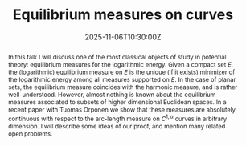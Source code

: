 ﻿---
title: "Equilibrium measures on curves"

event: Seminar in Geometric Function and Mapping Theory
event_url: https://www.impan.pl/~tadamowi/GFTseminar2025.html

location: IMPAN
# address:
# street: 450 Serra Mall
# city: Stanford
#  region: CA
#  postcode: '94305'
#  country: United States

summary: ""
abstract: "In this talk I will discuss one of the most classical objects of study in potential theory: equilibrium measures for the logarithmic energy. Given a compact set $E$, the (logarithmic) equilibrium measure on $E$ is the unique (if it exists) minimizer of the logarithmic energy among all measures supported on $E$. In the case of planar sets, the equilibrium measure coincides with the harmonic measure, and is rather well-understood. However, almost nothing is known about the equilibrium measures associated to subsets of higher dimensional Euclidean spaces. In a recent paper with Tuomas Orponen we show that these measures are absolutely continuous with respect to the arc-length measure on $C^{1,\\alpha}$ curves in arbitrary dimension. I will describe some ideas of our proof, and mention many related open problems."

# Talk start and end times.
#   End time can optionally be hidden by prefixing the line with `#`.
date: "2025-11-06T10:30:00Z"
# date_end: "2030-06-01T15:00:00Z"
all_day: true

# Schedule page publish date (NOT talk date).
publishDate: "2017-01-01T00:00:00Z"

authors: []
tags: []

# Is this a featured talk? (true/false)
featured: false

# image:
#  caption: 'Image credit: [**Unsplash**](https://unsplash.com/photos/bzdhc5b3Bxs)'
#  focal_point: Right

links:
# - icon: twitter
#  icon_pack: fab
#  name: Follow
#  url: https://twitter.com/georgecushen
url_code: ""
url_slides: ""
url_video: ""

# Markdown Slides (optional).
#   Associate this talk with Markdown slides.
#   Simply enter your slide deck's filename without extension.
#   E.g. `slides = "example-slides"` references `content/slides/example-slides.md`.
#   Otherwise, set `slides = ""`.
# slides: example

# Projects (optional).
#   Associate this post with one or more of your projects.
#   Simply enter your project's folder or file name without extension.
#   E.g. `projects = ["internal-project"]` references `content/project/deep-learning/index.md`.
#   Otherwise, set `projects = []`.
# projects:
# - example
---
